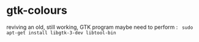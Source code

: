 # gtk-colours
reviving an old, still working, GTK program
maybe need to perform :
<code> 
sudo apt-get install libgtk-3-dev libtool-bin
</code>

